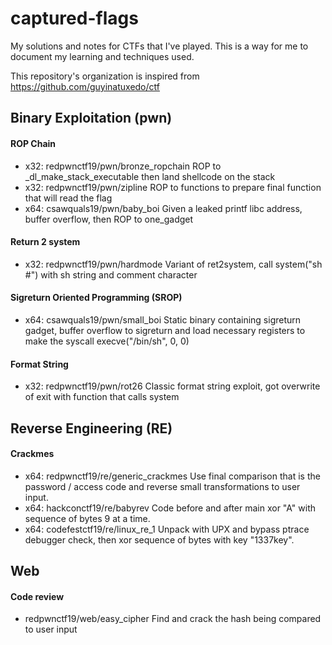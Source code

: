 # captured-flags

My solutions and notes for CTFs that I've played. This is a way for me to document my learning and techniques used.

This repository's organization is inspired from https://github.com/guyinatuxedo/ctf

## Binary Exploitation (pwn)

#### ROP Chain
+ x32: redpwnctf19/pwn/bronze_ropchain ROP to _dl_make_stack_executable then land shellcode on the stack
+ x32: redpwnctf19/pwn/zipline ROP to functions to prepare final function that will read the flag
+ x64: csawquals19/pwn/baby_boi Given a leaked printf libc address, buffer overflow, then ROP to one_gadget

#### Return 2 system
+ x32: redpwnctf19/pwn/hardmode Variant of ret2system, call system("sh #") with sh string and comment character

#### Sigreturn Oriented Programming (SROP)
+ x64: csawquals19/pwn/small_boi Static binary containing sigreturn gadget, buffer overflow to sigreturn and load necessary registers to make the syscall execve("/bin/sh", 0, 0)

#### Format String
+ x32: redpwnctf19/pwn/rot26 Classic format string exploit, got overwrite of exit with function that calls system

## Reverse Engineering (RE)

#### Crackmes
+ x64: redpwnctf19/re/generic_crackmes Use final comparison that is the password / access code and reverse small transformations to user input.
+ x64: hackconctf19/re/babyrev Code before and after main xor "A" with sequence of bytes 9 at a time.
+ x64: codefestctf19/re/linux_re_1 Unpack with UPX and bypass ptrace debugger check, then xor sequence of bytes with key "1337key".

## Web

#### Code review
+ redpwnctf19/web/easy_cipher Find and crack the hash being compared to user input
